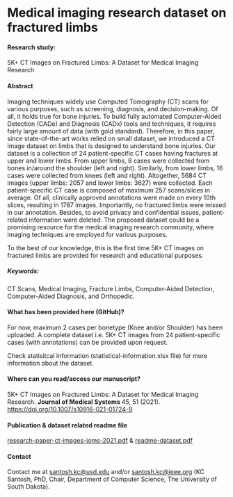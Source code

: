 
# Medical imaging research dataset on fractured limbs 

#### Research study:
5K+ CT Images on Fractured Limbs: A Dataset for Medical Imaging Research


#### Abstract
Imaging techniques widely use Computed Tomography (CT) scans for various purposes, such as screening, diagnosis, and decision-making. Of all, it holds true for bone injuries. To build fully automated Computer-Aided Detection (CADe) and Diagnosis (CADx) tools and techniques, it requires fairly large amount of data (with gold standard). Therefore, in this paper, since state-of-the-art works relied on small dataset, we introduced a CT image dataset on limbs that is designed to understand bone injuries. Our dataset is a collection of 24 patient-specific CT cases having fractures at upper and lower limbs. From upper limbs, 8 cases were collected from bones in/around the shoulder (left and right). Similarly, from lower limbs, 16 cases were collected from knees (left and right). Altogether, 5684 CT images (upper limbs: 2057 and lower limbs: 3627) were collected. Each patient-specific CT case is composed of maximum 257 scans/slices in average. Of all, clinically approved annotations were made on every 10th slices, resulting in 1787 images. Importantly, no fractured limbs were missed in our annotation. Besides, to avoid privacy and confidential issues, patient-related information were deleted. The proposed dataset could be a promising resource for the medical imaging research community, where imaging techniques are employed for various purposes. 

To the best of our knowledge, this is the first time 5K+ CT images on fractured limbs are provided for research and educational purposes.

##### Keywords: 
CT Scans, Medical Imaging, Fracture Limbs, Computer-Aided Detection, Computer-Aided Diagnosis, and Orthopedic.

#### What has been provided here (GitHub)?
For now, maximum 2 cases per bonetype (Knee and/or Shoulder) has been uploaded. A complete dataset i.e. 5K+ CT images from 24 patient-specific cases (with annotations) can be provided upon request. 

Check statisitcal information (statistical-information.xlsx file) for more information about the dataset.

#### Where can you read/access our manuscript?
5K+ CT Images on Fractured Limbs: A Dataset for Medical Imaging Research. <b>Journal of Medical Systems </b>45, 51 (2021). https://doi.org/10.1007/s10916-021-01724-9

#### Publication & dataset related readme file
[research-paper-ct-images-joms-2021.pdf](https://github.com/kc-santosh/medical-imaging-datasets/files/7170725/kc-darshan-ct-images-joms.pdf) & 
[readme-dataset.pdf](https://github.com/kc-santosh/medical-imaging-datasets/files/7170703/readme-dataset.pdf)

#### Contact
Contact me at santosh.kc@usd.edu and/or santosh.kc@ieee.org (KC Santosh, PhD, Chair, Department of Computer Science, The University of South Dakota).

